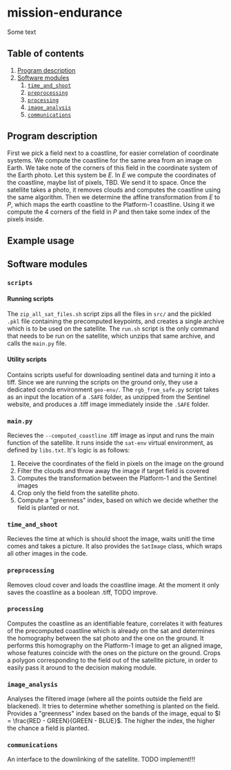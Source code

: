 
# mission-endurance
Some text

## Table of contents

1. [Program description](#program-description)
2. [Software modules](#software-modules)
    1. [`time_and_shoot`](#time_and_shoot)
    2. [`preprocessing`](#preprocessing)
    3. [`processing`](#processing)
    4. [`image_analysis`](#image_analysis)
    5. [`communications`](#communications)

## Program description

First we pick a field next to a coastline, for easier correlation of coordinate systems. We compute the coastline for the same area from an image on Earth. We take note of the corners of this field in the coordinate system of the Earth photo. Let this system be $E$. In $E$ we compute the coordinates of the coastline, maybe list of pixels, TBD. We send it to space. Once the satellite takes a photo, it removes clouds and computes the coastline using the same algorithm. Then we determine the affine transformation from $E$ to $P$, which maps the earth coastline to the Platform-1 coastline. Using it we compute the 4 corners of the field in $P$ and then take some index of the pixels inside. 

## Example usage

## Software modules

### `scripts`

#### Running scripts

The `zip_all_sat_files.sh` script zips all the files in `src/` and the pickled `.pkl` file containing the precomputed keypoints, and creates a single archive which is to be used on the satellite. The `run.sh` script is the only command that needs to be run on the satellite, which unzips that same archive, and calls the `main.py` file.

#### Utility scripts

Contains scripts useful for downloading sentinel data and turning it into a tiff. Since we are running the scripts on the ground only, they use a dedicated conda environment `geo-env/`. The `rgb_from_safe.py` script takes as an input the location of a `.SAFE` folder, as unzipped from the Sentinel website, and produces a .tiff image immediately inside the `.SAFE` folder. 

### `main.py` 

Recieves the `--computed_coastline` .tiff image as input and runs the main function of the satellite. It runs inside the `sat-env` virtual environment, as defined by `libs.txt`. It's logic is as follows: 
1. Receive the coordinates of the field in pixels on the image on the ground
2. Filter the clouds and throw away the image if target field is covered 
3. Computes the transformation between the Platform-1 and the Sentinel images
4. Crop only the field from the satellite photo.
5. Compute a "greenness" index, based on which we decide whether the field is planted or not.

### `time_and_shoot`

Recieves the time at which is should shoot the image, waits unitl the time comes and takes a picture. It also provides the `SatImage` class, which wraps all other images in the code. 

### `preprocessing`

Removes cloud cover and loads the coastline image. At the moment it only saves the coastline as a boolean .tiff, TODO improve.

### `processing`

Computes the coastline as an identifiable feature, correlates it with features of the precomputed coastline which is already on the sat and determines the homography between the sat photo and the one on the ground. It performs this homography on the Platform-1 image to get an aligned image, whose features coincide with the ones on the picture on the ground. Crops a polygon corresponding to the field out of the satellite picture, in order to easily pass it around to the decision making module.

### `image_analysis`

Analyses the filtered image (where all the points outside the field are blackened). It tries to determine whether something is planted on the field. Provides a "greenness" index based on the bands of the image, equal to $I = \frac{RED - GREEN}{GREEN - BLUE}$. The higher the index, the higher the chance a field is planted.

### `communications`

An interface to the downlinking of the satellite. TODO implement!!!
